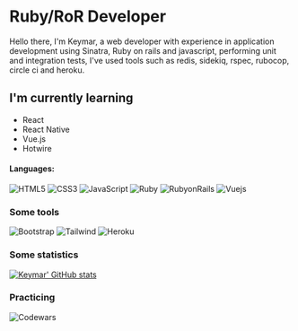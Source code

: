 
# Ruby/RoR Developer

Hello there, I'm Keymar, a web developer with experience in application development using Sinatra, Ruby on rails and javascript, performing unit and integration tests, I've used tools such as redis, sidekiq, rspec, rubocop, circle ci and heroku.

## I'm currently learning
- React
- React Native
- Vue.js
- Hotwire
#### Languages:
![HTML5](https://img.shields.io/badge/html5-%23E34F26.svg?style=for-the-badge&logo=html5&logoColor=white)
![CSS3](https://img.shields.io/badge/css3-%231572B6.svg?style=for-the-badge&logo=css3&logoColor=white)
![JavaScript](https://img.shields.io/badge/javascript-%23323330.svg?style=for-the-badge&logo=javascript&logoColor=%23F7DF1E)
![Ruby](https://img.shields.io/badge/Ruby-%23E34F26.svg?style=for-the-badge&logo=ruby&logoColor=white)
![RubyonRails](https://img.shields.io/badge/RubyonRails-%23E34F26.svg?style=for-the-badge&logo=rubyonrails&logoColor=white)
![Vuejs](https://img.shields.io/badge/Vuejs-00d1f7?style=for-the-badge&logo=vuejs&logoColor=white)

### Some tools
![Bootstrap](https://img.shields.io/badge/Bootstrap-6e10ee?style=for-the-badge&logo=bootstrap&logoColor=white)
![Tailwind](https://img.shields.io/badge/Tailwind-17b0b3?style=for-the-badge&logo=tailwind&logoColor=white)
![Heroku](https://img.shields.io/badge/Heroku-9374b7?style=for-the-badge&logo=heroku&logoColor=white)

### Some statistics
[![Keymar' GitHub stats](https://github-readme-streak-stats.herokuapp.com?user=keymarc22&border_radius=8&short_numbers=true)](https://git.io/streak-stats)

### Practicing
![Codewars](https://github.r2v.ch/codewars?user=keymarc22&stroke=COLOR)
